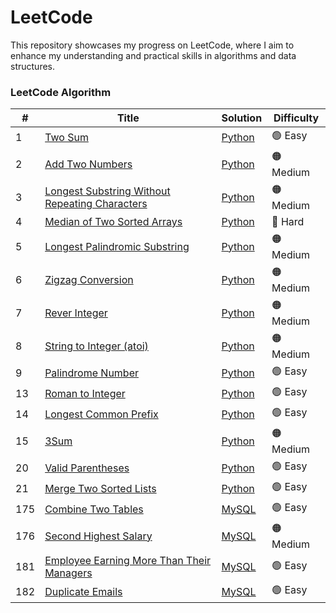 LeetCode
========
This repository showcases my progress on LeetCode, where I aim to enhance my understanding and practical skills in algorithms and data structures. 

### LeetCode Algorithm

| # | Title | Solution | Difficulty |
|---| ----- | -------- | ---------- |
|1|[Two Sum](https://leetcode.com/problems/two-sum/description/)|[Python](https://github.com/benson8902/leetcode/blob/main/Code/0001_two_sum.py)|🟢 Easy|
|2|[Add Two Numbers](https://leetcode.com/problems/add-two-numbers/description/)|[Python](https://github.com/benson8902/leetcode/blob/main/Code/0002_add_two_numbers.py)|🟠 Medium|
|3|[Longest Substring Without Repeating Characters](https://leetcode.com/problems/longest-substring-without-repeating-characters/)|[Python](https://github.com/benson8902/leetcode/blob/main/Code/0003_longest_substring_without_repeating_characters.py)|🟠 Medium|
|4|[Median of Two Sorted Arrays](https://leetcode.com/problems/median-of-two-sorted-arrays/description/)|[Python](https://github.com/benson8902/leetcode/blob/main/Code/0004_median_of_two_sorted_arrays.py)|🔴 Hard|
|5|[Longest Palindromic Substring](https://leetcode.com/problems/longest-palindromic-substring/description/)|[Python](https://github.com/benson8902/leetcode/blob/main/Code/0005_Longest_Palindromic_Substring.py)|🟠 Medium|
|6|[Zigzag Conversion](https://leetcode.com/problems/zigzag-conversion/description/)|[Python](https://github.com/benson8902/leetcode/blob/main/Code/0006_Zigzag_Conversion.py)|🟠 Medium|
|7|[Rever Integer](https://leetcode.com/problems/reverse-integer/description/)|[Python](https://github.com/benson8902/leetcode/blob/main/Code/0007_Reverse_Integer.py)|🟠 Medium|
|8|[String to Integer (atoi)](https://leetcode.com/problems/string-to-integer-atoi/description/)|[Python](https://github.com/benson8902/leetcode/blob/main/Code/0008_String_to_Integer_(atoi).py)|🟠 Medium|
|9|[Palindrome Number](https://leetcode.com/problems/palindrome-number/description/)|[Python](https://github.com/benson8902/leetcode/blob/main/Code/0009_Palindrome_Number.py)|🟢 Easy|
|13|[Roman to Integer](https://leetcode.com/problems/roman-to-integer/description/)|[Python](https://github.com/benson8902/leetcode/blob/main/Code/0013_Roman_to_Integer.py)|🟢 Easy|
|14|[Longest Common Prefix](https://leetcode.com/problems/longest-common-prefix/description/)|[Python](https://github.com/benson8902/leetcode/blob/main/Code/0014_Longest_common_prefix.py)|🟢 Easy|
|15|[3Sum](https://leetcode.com/problems/3sum/description/)|[Python](https://github.com/benson8902/leetcode/blob/main/Code/0015_3Sum.py)|🟠 Medium|
|20|[Valid Parentheses](https://leetcode.com/problems/valid-parentheses/description/)|[Python](https://github.com/benson8902/leetcode/blob/main/Code/0020_Valid_Parentheses.py)|🟢 Easy|
|21|[Merge Two Sorted Lists](https://leetcode.com/problems/merge-two-sorted-lists/description/)|[Python](https://github.com/benson8902/leetcode/blob/main/Code/0021_Merge_Two_Sorted_Lists.py)|🟢 Easy|
|175|[Combine Two Tables](https://leetcode.com/problems/combine-two-tables/description/)|[MySQL](https://github.com/benson8902/leetcode/blob/main/Code/0175_Combine_Two_Tables.sql)|🟢 Easy|
|176|[Second Highest Salary](https://leetcode.com/problems/second-highest-salary/description/)|[MySQL](https://github.com/benson8902/leetcode/blob/main/Code/0176_Second_Highest_Salary.sql)|🟠 Medium|
|181|[Employee Earning More Than Their Managers](https://leetcode.com/problems/employees-earning-more-than-their-managers/description/)|[MySQL](https://github.com/benson8902/leetcode/blob/main/Code/0181_Employee_Earning_More_Than_Their_Managers.py)|🟢 Easy|
|182|[Duplicate Emails](https://leetcode.com/problems/duplicate-emails/description/)|[MySQL](https://github.com/benson8902/leetcode/blob/main/Code/0182_Duplicate_Emails.sql)|🟢 Easy|
